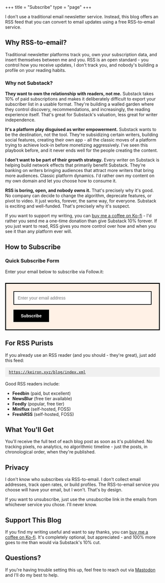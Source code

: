 +++
title = "Subscribe"
type = "page"
+++

I don't use a traditional email newsletter service. Instead, this blog offers an RSS feed that you can convert to email updates using a free RSS-to-email service.

## Why RSS-to-email?

Traditional newsletter platforms track you, own your subscription data, and insert themselves between me and you. RSS is an open standard - you control how you receive updates, I don't track you, and nobody's building a profile on your reading habits.

### Why not Substack?

**They want to own the relationship with readers, not me.** Substack takes 10% of paid subscriptions and makes it deliberately difficult to export your subscriber list in a usable format. They're building a walled garden where they control discovery, recommendations, and increasingly, the reading experience itself. That's great for Substack's valuation, less great for writer independence.

**It's a platform play disguised as writer empowerment.** Substack wants to be the destination, not the tool. They're subsidizing certain writers, building social features, creating their own app - all the classic moves of a platform trying to achieve lock-in before monetizing aggressively. I've seen this playbook before, and it never ends well for the people creating the content.

**I don't want to be part of their growth strategy.** Every writer on Substack is helping build network effects that primarily benefit Substack. They're banking on writers bringing audiences that attract more writers that bring more audiences. Classic platform dynamics. I'd rather own my content on my own domain and let you choose how to consume it.

**RSS is boring, open, and nobody owns it.** That's precisely why it's good. No company can decide to change the algorithm, deprecate features, or pivot to video. It just works, forever, the same way, for everyone. Substack is exciting and well-funded. That's precisely why it's suspect.

If you want to support my writing, you can [buy me a coffee on Ko-fi](https://ko-fi.com/keironoshea) - I'd rather you send me a one-time donation than give Substack 10% forever. If you just want to read, RSS gives you more control over how and when you see it than any platform ever will.

## How to Subscribe

### Quick Subscribe Form

Enter your email below to subscribe via Follow.it:

<form action="https://api.follow.it/subscription-form/N0ZpWTRIZi9SdEsvaDVySjg5ZXVWclJvREdVT2c2STZTWVNMaHp0cmNQbTNnNzRWTHBjSTRNdXNCQ0JPQWU4emEyMEZjb1F0T0E1RzZDV2hrTnVMeHR5YjBiMnA4TjU0NlhpQjd1emlERXlyV0FuajNGKzZpZXFLWkZwZFZ5UWN8QlNpVFFpdlZ1WVVLUmQ4U2ozRXUvWlBsYWhXRFpCcFB3UzJWSmZBb2VYND0=/8" method="post" style="background: #fff1e6; border: 3px solid #000; padding: 24px; margin: 2em 0;">
  <input type="email" name="email" required placeholder="Enter your email address" style="padding: 12px; width: 100%; max-width: 100%; border: 2px solid #000; font-size: 1em; margin-bottom: 16px; box-sizing: border-box; background: #fff;" />
  <button type="submit" style="padding: 12px 24px; background: #000; color: #fff; border: none; font-size: 1em; cursor: pointer; font-weight: 600; transition: background-color 0.2s;" onmouseover="this.style.backgroundColor='#333'" onmouseout="this.style.backgroundColor='#000'">Subscribe</button>
</form>

## For RSS Purists

If you already use an RSS reader (and you should - they're great), just add this feed:

<span class="copy-url" style="cursor: pointer; background: #f0f0f0; padding: 8px 12px; border-radius: 3px; user-select: all; display: block; margin: 1em 0; font-family: monospace; font-size: 0.9em;" onclick="navigator.clipboard.writeText('https://keiron.xyz/blog/index.xml').then(() => { const orig = this.textContent; this.textContent = 'Copied!'; setTimeout(() => { this.textContent = orig; }, 2000); })" title="Click to copy">https://keiron.xyz/blog/index.xml</span>

Good RSS readers include:

- **Feedbin** (paid, but excellent)
- **NewsBlur** (free tier available)
- **Feedly** (popular, free tier)
- **Miniflux** (self-hosted, FOSS)
- **FreshRSS** (self-hosted, FOSS)

## What You'll Get

You'll receive the full text of each blog post as soon as it's published. No tracking pixels, no analytics, no algorithmic timeline - just the posts, in chronological order, when they're published.

## Privacy

I don't know who subscribes via RSS-to-email. I don't collect email addresses, track open rates, or build profiles. The RSS-to-email service you choose will have your email, but I won't. That's by design.

If you want to unsubscribe, just use the unsubscribe link in the emails from whichever service you chose. I'll never know.

## Support This Blog

If you find my writing useful and want to say thanks, you can [buy me a coffee on Ko-fi](https://ko-fi.com/keironoshea). It's completely optional, but appreciated - and 100% more goes to me than would via Substack's 10% cut.

## Questions?

If you're having trouble setting this up, feel free to reach out via [Mastodon](https://mastodon.social/@redpenguin) and I'll do my best to help.
